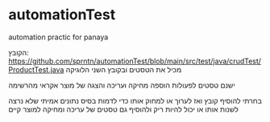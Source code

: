 # automationTest
automation practic for panaya

הקובץ: https://github.com/sprntn/automationTest/blob/main/src/test/java/crudTest/ProductTest.java
מכיל את הטסטים ובקובץ השני הלוגיקה

ישנם טסטים לפעולות הוספה מחיקה ועריכה והצגה של מוצר אקראי מהרשימה 

בחרתי להוסיף קובץ ואז לערוך או למחוק אותו כדי לדמות בסיס נתונים אמיתי שלא נרצה לשנות אותו או יכול להיות ריק
ולהוסיף גם טסטים של עריכה ומחיקה למוצר קיים

